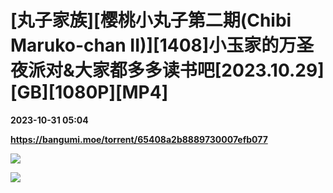 # [丸子家族][樱桃小丸子第二期(Chibi Maruko-chan II)][1408]小玉家的万圣夜派对&大家都多多读书吧[2023.10.29][GB][1080P][MP4]

**2023-10-31 05:04**

**https://bangumi.moe/torrent/65408a2b8889730007efb077**

![](https://s1.imagehub.cc/images/2023/10/31/77bec17ddcd2edf29f09402fd488a3ef.jpeg)  

![](https://img.imgdb.cn/item/60616ec48322e6675ca4c4ae.jpg)